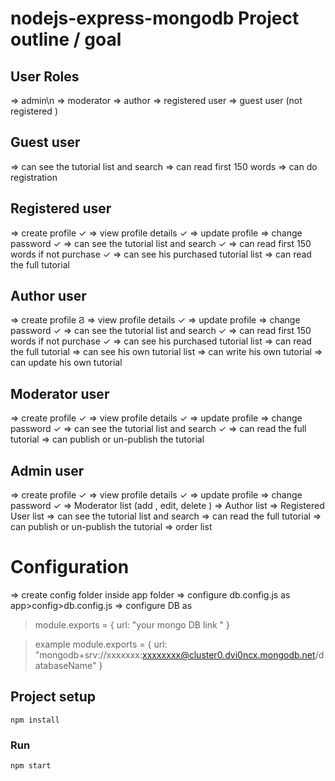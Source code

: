 # nodejs-express-mongodb Project outline / goal
User Roles
------------
=> admin\n
=> moderator
=> author
=> registered user
=> guest user (not registered )

Guest user
-----------------
=> can see the tutorial list and search
=> can read first 150 words
=> can do registration 


Registered user
-----------------
=> create profile &#10003; 
=> view profile details &#10003;
=> update profile
=> change password &#10003;
=> can see the tutorial list and search &#10003;
=> can read first 150 words if not purchase &#10003;
=> can see his purchased tutorial list
=> can read the full tutorial

Author user
-----------------
=> create profile &#1000;
=> view profile details &#10003;
=> update profile
=> change password &#10003;
=> can see the tutorial list and search &#10003;
=> can read first 150 words if not purchase &#10003;
=> can see his purchased tutorial list
=> can read the full tutorial
=> can see his own tutorial list
=> can write his own tutorial
=> can update his own tutorial

Moderator user
-----------------
=> create profile &#10003;
=> view profile details &#10003;
=> update profile
=> change password &#10003;
=> can see the tutorial list and search &#10003;
=> can read the full tutorial 
=> can publish or un-publish the tutorial


Admin user
-----------------
=> create profile &#10003;
=> view profile details &#10003;
=> update profile
=> change password &#10003;
=> Moderator list (add , edit, delete )
=> Author list
=> Registered User list
=> can see the tutorial list and search
=> can read the full tutorial
=> can publish or un-publish the tutorial
=> order list 



# Configuration
=> create config folder inside app folder
=> configure db.config.js as app>config>db.config.js
=> configure DB as 
> module.exports = {
>    url: "your mongo DB link "
>}

> example 
> module.exports = {
>    url: "mongodb+srv://xxxxxxx:xxxxxxxx@cluster0.dvi0ncx.mongodb.net/databaseName"
>} 


## Project setup
```
npm install
```

### Run
```
npm start
```
